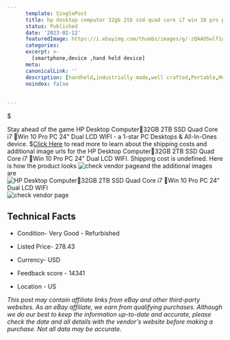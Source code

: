 ```yaml
---
      template: SinglePost
      title: hp desktop computer 32gb 2tb ssd quad core i7 win 10 pro pc 24 dual lcd wifi
      status: Published
      date: '2023-02-12'
      featuredImage: https://i.ebayimg.com/thumbs/images/g/-zQAAOSwlf1gBTGT/s-l225.jpg
      categories: 
      excerpt: >-
        [smartphone,device ,hand held device]
      meta:
      canonicalLink: ''
      description: [handheld,industrially made,well crafted,Portable,Mobile,Compact,Convenient,Lightweight,Maneuverable,Man-portable,Miniature,Carriable,Hand-held,Light,Holdable,Transportable,Mobile device,Pocket-sized,On-the-go,Wireless,Cordless,Compact size,Convenient size, smartphone,device ,hand held device]
      noindex: false
      
        
---
```

$

Stay ahead of the game HP Desktop Computer🚩32GB 2TB SSD Quad Core i7 🚩Win 10 Pro PC 24" Dual LCD WIFI - a 1-star PC Desktops & All-In-Ones device.
$[Click Here](https://www.ebay.com/itm/233863777924?hash=item36735e0e84%3Ag%3A-zQAAOSwlf1gBTGT&mkevt=1&mkcid=1&mkrid=711-53200-19255-0&campid=%253CePNCampaignId%253E&customid=%253CreferenceId%253E&toolid=10049) to read more to learn about the shipping costs and additional image urls for the HP Desktop Computer🚩32GB 2TB SSD Quad Core i7 🚩Win 10 Pro PC 24" Dual LCD WIFI. Shipping cost is undefined. Here is how the product looks ![check vendor page](https://i.ebayimg.com/thumbs/images/g/-zQAAOSwlf1gBTGT/s-l225.jpg)and the additional images are![HP Desktop Computer🚩32GB 2TB SSD Quad Core i7 🚩Win 10 Pro PC 24" Dual LCD WIFI](https://i.ebayimg.com/images/g/-zQAAOSwlf1gBTGT/s-l1600.jpg)![check vendor page](https://origin-galleryplus.ebayimg.com/ws/web/233863777924_2_0_1/225x225.jpg,https://origin-galleryplus.ebayimg.com/ws/web/233863777924_3_0_1/225x225.jpg,https://origin-galleryplus.ebayimg.com/ws/web/233863777924_4_0_1/225x225.jpg,https://origin-galleryplus.ebayimg.com/ws/web/233863777924_5_0_1/225x225.jpg,https://origin-galleryplus.ebayimg.com/ws/web/233863777924_6_0_1/225x225.jpg,https://origin-galleryplus.ebayimg.com/ws/web/233863777924_7_0_1/225x225.jpg,https://origin-galleryplus.ebayimg.com/ws/web/233863777924_8_0_1/225x225.jpg,https://origin-galleryplus.ebayimg.com/ws/web/233863777924_9_0_1/225x225.jpg,https://origin-galleryplus.ebayimg.com/ws/web/233863777924_10_0_1/225x225.jpg,https://origin-galleryplus.ebayimg.com/ws/web/233863777924_11_0_1/225x225.jpg,https://origin-galleryplus.ebayimg.com/ws/web/233863777924_12_0_1/225x225.jpg)



 ## Technical Facts 



     
      

 - Condition- Very Good - Refurbished 


      

 - Listed Price- 278.43 


      

 - Currency- USD 


      

 - Feedback score - 14341 


      

 - Location - US 


      
      

 *_This post may contain affiliate links from eBay and other third-party websites. As an eBay affiliate, we earn from qualifying purchases. Although we do our best to keep the information up-to-date and accurate, please check the date and all details with the vendor's website before making a purchase. Not all data may be accurate._*






